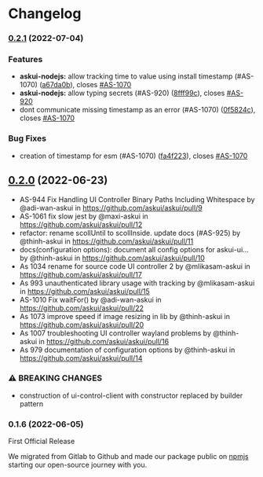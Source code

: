 # Changelog

### [0.2.1](https://github.com/askui/askui/compare/0.2.0...0.2.1) (2022-07-04)


### Features

* **askui-nodejs:** allow tracking time to value using install timestamp (#AS-1070) ([a67da0b](https://github.com/askui/askui/commit/a67da0b8a3fc926367467a86fed27223bfb5d439)), closes [#AS-1070](https://github.com/askui/askui/issues/AS-1070)
* **askui-nodejs:** allow typing secrets (#AS-920) ([8fff99c](https://github.com/askui/askui/commit/8fff99cd9647619624619aa502b73cc0c1c803f2)), closes [#AS-920](https://github.com/askui/askui/issues/AS-920)
* dont communicate missing timestamp as an error (#AS-1070) ([0f5824c](https://github.com/askui/askui/commit/0f5824cf2dfceccb154f1cc482ab70d7e0c3b293)), closes [#AS-1070](https://github.com/askui/askui/issues/AS-1070)


### Bug Fixes

* creation of timestamp for esm (#AS-1070) ([fa4f223](https://github.com/askui/askui/commit/fa4f2239d59b6e2e9796bc6894bc263f6a23c3dc)), closes [#AS-1070](https://github.com/askui/askui/issues/AS-1070)

## [0.2.0](https://github.com/askui/askui/compare/0.1.6...0.2.0) (2022-06-23)

* AS-944 Fix Handling UI Controller Binary Paths Including Whitespace by @adi-wan-askui in https://github.com/askui/askui/pull/9
* AS-1061 fix slow jest by @maxi-askui in https://github.com/askui/askui/pull/12
* refactor: rename scollUntil to scollInside. update docs (#AS-925) by @thinh-askui in https://github.com/askui/askui/pull/11
* docs(configuration options): document all config options for askui-ui… by @thinh-askui in https://github.com/askui/askui/pull/10
* As 1034 rename for source code UI controller 2 by @mlikasam-askui in https://github.com/askui/askui/pull/17
* As 993 unauthenticated library usage with tracking by @mlikasam-askui in https://github.com/askui/askui/pull/15
* AS-1010 Fix waitFor() by @adi-wan-askui in https://github.com/askui/askui/pull/22
* As 1073 improve speed if image resizing in lib by @thinh-askui in https://github.com/askui/askui/pull/20
* As 1007 troubleshooting UI controller wayland problems by @thinh-askui in https://github.com/askui/askui/pull/16
* As 979 documentation of configuration options by @thinh-askui in https://github.com/askui/askui/pull/14

### ⚠ BREAKING CHANGES

* construction of ui-control-client with constructor replaced by builder pattern

### 0.1.6 (2022-06-05)

First Official Release

We migrated from Gitlab to Github and made our package public on [npmjs](https://www.npmjs.com/) starting our open-source journey with you.